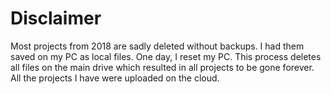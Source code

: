 # Disclaimer
Most projects from 2018 are sadly deleted without backups. I had them saved on my PC as local files.
One day, I reset my PC. This process deletes all files on the main drive which resulted in all projects to be gone forever.
All the projects I have were uploaded on the cloud.